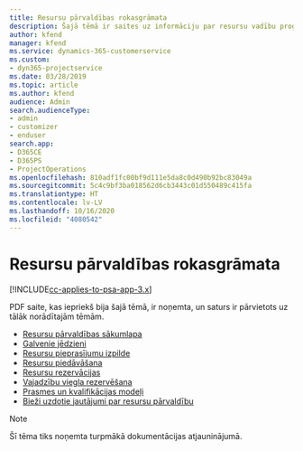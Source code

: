```yaml
---
title: Resursu pārvaldības rokasgrāmata
description: Šajā tēmā ir saites uz informāciju par resursu vadību programmā Project Service Automation.
author: kfend
manager: kfend
ms.service: dynamics-365-customerservice
ms.custom:
- dyn365-projectservice
ms.date: 03/28/2019
ms.topic: article
ms.author: kfend
audience: Admin
search.audienceType:
- admin
- customizer
- enduser
search.app:
- D365CE
- D365PS
- ProjectOperations
ms.openlocfilehash: 810adf1fc00bf9d111e5da8c0d490b92bc83049a
ms.sourcegitcommit: 5c4c9bf3ba018562d6cb3443c01d550489c415fa
ms.translationtype: HT
ms.contentlocale: lv-LV
ms.lasthandoff: 10/16/2020
ms.locfileid: "4080542"
---
```

# <a name="resource-management-guide"></a>Resursu pārvaldības rokasgrāmata

[!INCLUDE[cc-applies-to-psa-app-3.x](../../includes/cc-applies-to-psa-app-3x.md)]

PDF saite, kas iepriekš bija šajā tēmā, ir noņemta, un saturs ir pārvietots uz tālāk norādītajām tēmām.

- [Resursu pārvaldības sākumlapa](../resource-management-home-page.md)
- [Galvenie jēdzieni](../reports-key-concepts.md)
- [Resursu pieprasījumu izpilde](../resource-management-fulfill-requests.md)
- [Resursu piedāvāšana](../resource-management-propose-resources.md)
- [Resursu rezervācijas](../resource-management-book-resources-scheduleboard.md)
- [Vajadzību viegla rezervēšana](../resource-management-softbook-requirements.md)
- [Prasmes un kvalifikācijas modeļi](../resource-management-skills-proficiency.md)
- [Bieži uzdotie jautājumi par resursu pārvaldību](../resource-management-faq.md)

> [!NOTE]
> Šī tēma tiks noņemta turpmākā dokumentācijas atjauninājumā. 
